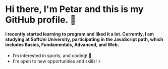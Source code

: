 #   Hi there, I'm Petar and this is my GitHub profile. 👋

#### I recently started learning to program and liked it a lot. Currently, I am studying at SoftUni University, participating in the JavaScript path, which includes Basics, Fundamentals, Advanced, and Web.


  - I’m interested in sports, and coding! 💪 
  - I'm open to new opportunities and skills! ⚡

